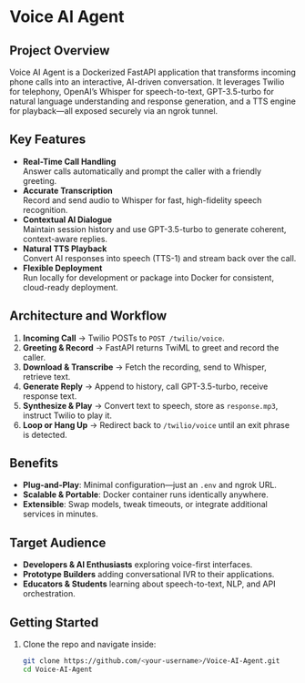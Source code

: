 # Voice AI Agent

## Project Overview  
Voice AI Agent is a Dockerized FastAPI application that transforms incoming phone calls into an interactive, AI-driven conversation. It leverages Twilio for telephony, OpenAI’s Whisper for speech-to-text, GPT-3.5-turbo for natural language understanding and response generation, and a TTS engine for playback—all exposed securely via an ngrok tunnel.

## Key Features  
- **Real-Time Call Handling**  
  Answer calls automatically and prompt the caller with a friendly greeting.  
- **Accurate Transcription**  
  Record and send audio to Whisper for fast, high-fidelity speech recognition.  
- **Contextual AI Dialogue**  
  Maintain session history and use GPT-3.5-turbo to generate coherent, context-aware replies.  
- **Natural TTS Playback**  
  Convert AI responses into speech (TTS-1) and stream back over the call.  
- **Flexible Deployment**  
  Run locally for development or package into Docker for consistent, cloud-ready deployment.

## Architecture and Workflow  
1. **Incoming Call** → Twilio POSTs to `POST /twilio/voice`.  
2. **Greeting & Record** → FastAPI returns TwiML to greet and record the caller.  
3. **Download & Transcribe** → Fetch the recording, send to Whisper, retrieve text.  
4. **Generate Reply** → Append to history, call GPT-3.5-turbo, receive response text.  
5. **Synthesize & Play** → Convert text to speech, store as `response.mp3`, instruct Twilio to play it.  
6. **Loop or Hang Up** → Redirect back to `/twilio/voice` until an exit phrase is detected.

## Benefits  
- **Plug-and-Play**: Minimal configuration—just an `.env` and ngrok URL.  
- **Scalable & Portable**: Docker container runs identically anywhere.  
- **Extensible**: Swap models, tweak timeouts, or integrate additional services in minutes.

## Target Audience  
- **Developers & AI Enthusiasts** exploring voice-first interfaces.  
- **Prototype Builders** adding conversational IVR to their applications.  
- **Educators & Students** learning about speech-to-text, NLP, and API orchestration.

## Getting Started  
1. Clone the repo and navigate inside:  
   ```bash
   git clone https://github.com/<your-username>/Voice-AI-Agent.git
   cd Voice-AI-Agent

